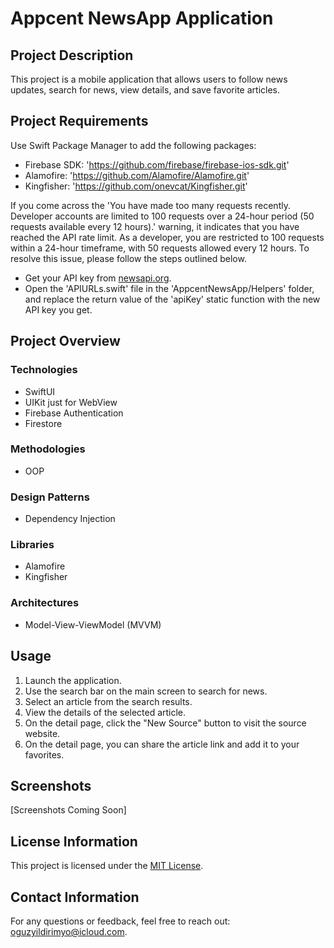 # Appcent NewsApp Application

## Project Description
This project is a mobile application that allows users to follow news updates, search for news, view details, and save favorite articles.

## Project Requirements
Use Swift Package Manager to add the following packages:
- Firebase SDK: 'https://github.com/firebase/firebase-ios-sdk.git'
- Alamofire: 'https://github.com/Alamofire/Alamofire.git'
- Kingfisher: 'https://github.com/onevcat/Kingfisher.git'

If you come across the 'You have made too many requests recently. Developer accounts are limited to 100 requests over a 24-hour period (50 requests available every 12 hours).' warning, it indicates that you have reached the API rate limit. As a developer, you are restricted to 100 requests within a 24-hour timeframe, with 50 requests allowed every 12 hours. To resolve this issue, please follow the steps outlined below.
- Get your API key from [newsapi.org](https://newsapi.org/).
- Open the 'APIURLs.swift' file in the 'AppcentNewsApp/Helpers' folder, and replace the return value of the 'apiKey' static function with the new API key you get.

## Project Overview

### Technologies
- SwiftUI
- UIKit just for WebView
- Firebase Authentication
- Firestore

### Methodologies
- OOP

### Design Patterns
- Dependency Injection

### Libraries
- Alamofire
- Kingfisher

### Architectures
- Model-View-ViewModel (MVVM)

## Usage
1. Launch the application.
2. Use the search bar on the main screen to search for news.
3. Select an article from the search results.
4. View the details of the selected article.
5. On the detail page, click the "New Source" button to visit the source website.
6. On the detail page, you can share the article link and add it to your favorites.

## Screenshots
[Screenshots Coming Soon]

## License Information
This project is licensed under the [MIT License](LICENSE).

## Contact Information
For any questions or feedback, feel free to reach out: [oguzyildirimyo@icloud.com](mailto:oguzyildirimyo@icloud.com).
